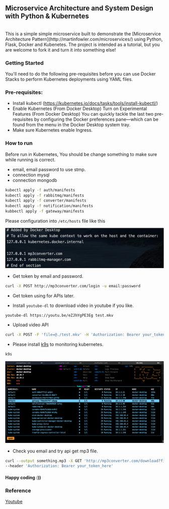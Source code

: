 ## Microservice Architecture and System Design with Python & Kubernetes

<br>
This is a simple simple microservice built to demonstrate the [Microservice Architecture Pattern](http://martinfowler.com/microservices/) using Python, Flask, Docker and Kubenetes. The project is intended as a tutorial, but you are welcome to fork it and turn it into something else!

<br>

### Getting Started
You'll need to do the following pre-requisites before you can use Docker Stacks to perform Kubernetes deployments using YAML files.

### Pre-requisites:

- Install kubectl (https://kubernetes.io/docs/tasks/tools/install-kubectl/)
- Enable Kubernetes (From Docker Desktop)
Turn on Experimental Features (From Docker Desktop)
You can quickly tackle the last two pre-requisites by configuring the Docker preferences pane—which can be found from the menu in the Docker Desktop system tray.
- Make sure Kubernetes enable Ingress.

### How to run

Before run in Kubernetes, You should be change something to make sure while running is correct.
- email, email password to use stmp.
- connection mysql
- connection mongodb

```bash
kubectl apply -f auth/manifests
kubectl apply -f rabbitmq/manifests
kubectl apply -f converter/manifests
kubectl apply -f notification/manifests
kubbectl apply -f gateway/manifests
```

Please configuration into `/etc/hosts` file like this

![hosts](./images/hosts.png)

- Get token by email and password.

```bash
curl -X POST http://mp3converter.com/login -u email:password
```

- Get token using for APIs later.

- Install `youtube-dl` to download video in youtube if you like.

```bash
youtube-dl https://youtu.be/eZJhYgPE3Eg test.mkv
```

- Upload video API

```bash
curl -X POST -F 'file=@./test.mkv' -H 'Authorization: Bearer your_token_here' http://mp3converter.com/upload
```

- Please install [k9s](https://k9scli.io/) to monitoring kubernetes.

```bash
k9s
```
![k9s](./images/k9s.png)

- Check you email and try api get mp3 file.

```bash
curl --output something.mp3 -X GET 'http://mp3converter.com/download?fid=6370a832268bc743b21c729f' \
--header 'Authorization: Bearer your_token_here'

```

#### Happy coding :))


### Reference

[Youtube](https://www.youtube.com/watch?v=hmkF77F9TLw)
